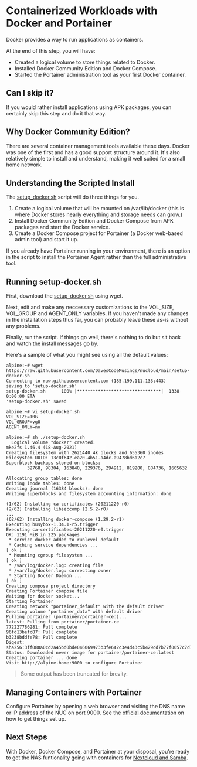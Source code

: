 # Containerized Workloads with Docker and Portainer
Docker provides a way to run applications as containers.

At the end of this step, you will have:
* Created a logical volume to store things related to Docker.
* Installed Docker Community Edition and Docker Compose.
* Started the Portainer administration tool as your first Docker container.

## Can I skip it?
If you would rather install applications using APK packages, you can certainly skip this step and do it that way.

## Why Docker Community Edition?
There are several container management tools available these days. Docker was one of the first and has a good support structure around it. It's also relatively simple to install and understand, making it well suited for a small home network.

## Understanding the Scripted Install
The [setup_docker.sh](https://raw.githubusercontent.com/DavesCodeMusings/nucloud/main/setup-docker.sh) script will do three things for you.

1. Create a logical volume that will be mounted on /var/lib/docker (this is where Docker stores nearly everything and storage needs can grow.)
2. Install Docker Community Edition and Docker Compose from APK packages and start the Docker service.
3. Create a Docker Compose project for Portainer (a Docker web-based admin tool) and start it up.

If you already have Portainer running in your environment, there is an option in the script to install the Portainer Agent rather than the full administrative tool.

## Running setup-docker.sh
First, download the [setup_docker.sh](https://raw.githubusercontent.com/DavesCodeMusings/nucloud/main/setup-docker.sh) using wget.

Next, edit and make any neccessary customizations to the VOL_SIZE, VOL_GROUP and AGENT_ONLY variables. If you haven't made any changes in the installation steps thus far, you can probably leave these as-is without any problems.

Finally, run the script.
If things go well, there's nothing to do but sit back and watch the install messages go by.

Here's a sample of what you might see using all the default values:

```
alpine:~# wget https://raw.githubusercontent.com/DavesCodeMusings/nucloud/main/setup-docker.sh
Connecting to raw.githubusercontent.com (185.199.111.133:443)
saving to 'setup-docker.sh'
setup-docker.sh      100% |********************************|  1338  0:00:00 ETA
'setup-docker.sh' saved

alpine:~# vi setup-docker.sh
VOL_SIZE=10G
VOL_GROUP=vg0
AGENT_ONLY=no

alpine:~# sh ./setup-docker.sh
  Logical volume "docker" created.
mke2fs 1.46.4 (18-Aug-2021)
Creating filesystem with 2621440 4k blocks and 655360 inodes
Filesystem UUID: 13c0f642-ea20-4b51-a4dc-a9478bd6a2c7
Superblock backups stored on blocks:
        32768, 98304, 163840, 229376, 294912, 819200, 884736, 1605632

Allocating group tables: done
Writing inode tables: done
Creating journal (16384 blocks): done
Writing superblocks and filesystem accounting information: done

(1/62) Installing ca-certificates (20211220-r0)
(2/62) Installing libseccomp (2.5.2-r0)
...
(62/62) Installing docker-compose (1.29.2-r1)
Executing busybox-1.34.1-r5.trigger
Executing ca-certificates-20211220-r0.trigger
OK: 1191 MiB in 225 packages
 * service docker added to runlevel default
 * Caching service dependencies ...                                   [ ok ]
 * Mounting cgroup filesystem ...                                     [ ok ]
 * /var/log/docker.log: creating file
 * /var/log/docker.log: correcting owner
 * Starting Docker Daemon ...                                         [ ok ]
Creating compose project directory
Creating Portainer compose file
Waiting for docker socket...
Starting Portainer
Creating network "portainer_default" with the default driver
Creating volume "portainer_data" with default driver
Pulling portainer (portainer/portainer-ce:)...
latest: Pulling from portainer/portainer-ce
772227786281: Pull complete
96fd13befc87: Pull complete
b3238bddfe78: Pull complete
Digest: sha256:3ff080a0cd2a45bd0bde046069973b3fe642c3e4d43c5b429dd7b77f0057c7d7
Status: Downloaded newer image for portainer/portainer-ce:latest
Creating portainer ... done
Visit http://alpine.home:9000 to configure Portainer
```

> Some output has been truncated for brevity.

## Managing Containers with Portainer
Configure Portainer by opening a web browser and visiting the DNS name or IP address of the NUC on port 9000. See the [official documentation](https://docs.portainer.io/) on how to get things set up.

## Next Steps
With Docker, Docker Compose, and Portainer at your disposal, you're ready to get the NAS funtionality going with containers for [Nextcloud and Samba](03_FileSharing.md).
